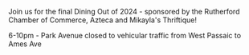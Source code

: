 
Join us for the final Dining Out of 2024 - sponsored by the Rutherford Chamber of Commerce, Azteca and Mikayla's Thriftique!

6-10pm - Park Avenue closed to vehicular traffic from West Passaic to Ames Ave 



